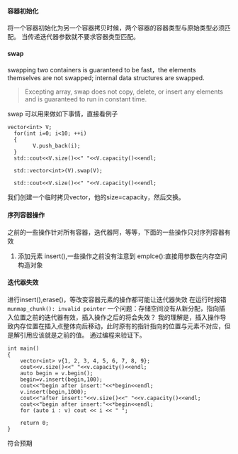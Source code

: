 #### 容器初始化
将一个容器初始化为另一个容器拷贝时候，两个容器的容器类型与原始类型必须匹配。
当传递迭代器参数就不要求容器类型匹配。

#### swap
swapping two containers is guaranteed to be fast，the elements themselves are not swapped; internal data structures are swapped.
> Excepting array, swap does not copy, delete, or insert any elements and is
guaranteed to run in constant time.

swap 可以用来做如下事情，直接看例子
```
vector<int> V;
  for(int i=0; i<10; ++i)
  {
        V.push_back(i);
  }
  std::cout<<V.size()<<" "<<V.capacity()<<endl;

  std::vector<int>(V).swap(V);

  std::cout<<V.size()<<" "<<V.capacity()<<endl;
```
我们创建一个临时拷贝vector，他的size=capacity，然后交换。

#### 序列容器操作
之前的一些操作针对所有容器，迭代器阿，等等，下面的一些操作只对序列容器有效
1. 添加元素
insert(),一些操作之前没有注意到
emplce():直接用参数在内存空间构造对象

#### 迭代器失效
进行insert(),erase()，等改变容器元素的操作都可能让迭代器失效
在运行时报错`munmap_chunk(): invalid pointer`
一个问题：存储空间没有从新分配，指向插入位置之前的迭代器有效，插入操作之后的将会失效？
我的理解是，插入操作导致内存位置在插入点整体向后移动，此时原有的指针指向的位置与元素不对应，但是解引用应该就是之前的值。
通过编程来验证下。
```
int main()
{
    vector<int> v{1, 2, 3, 4, 5, 6, 7, 8, 9};
    cout<<v.size()<<" "<<v.capacity()<<endl;
    auto begin = v.begin();
    begin=v.insert(begin,100);
    cout<<"begin after insert:"<<*begin<<endl;
    v.insert(begin,1000);
    cout<<"after insert:"<<v.size()<<" "<<v.capacity()<<endl;
    cout<<"begin after insert:"<<*begin<<endl;
    for (auto i : v) cout << i << " ";

    return 0;
}
```
符合预期

